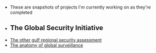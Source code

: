 - These are snapshots of projects I'm currently working on as they're completed
- ## The Global Security Initiative
- [The other gulf regional security assessment](The%20other%20gulf%20regional%20security%20assessment.md)
- [The anatomy of global surveillance](The%20anatomy%20of%20global%20surveillance.md)
